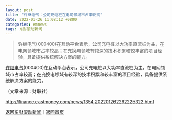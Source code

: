 ```yaml
---
layout: post
title: "许继电气：公司充电桩在电网领域市占率较高"
date: 2022-01-26 11:08:12 +0800
categories: emnews
tags: 东财滚动新闻
---
```

> 许继电气(000400)在互动平台表示，公司充电桩以大功率直流桩为主，在电网领域市占率较高；在充换电领域有较深的技术积累和较丰富的项目经验，具备提供系统解决方案的能力。

<p><span id="stock_0.000400"><a href="http://quote.eastmoney.com/unify/r/0.000400" class="keytip" data-code="0,000400">许继电气</a></span><span id="quote_0.000400"></span>(000400)在互动平台表示，公司充电桩以大功率直流桩为主，在电网领域市占率较高；在充换电领域有较深的技术积累和较丰富的项目经验，具备提供系统解决方案的能力。</p><p class="em_media">（文章来源：财联社）</p>

<http://finance.eastmoney.com/news/1354,202201262262225322.html>

[返回东财滚动新闻](//finews.withounder.com/emnews/)｜[返回首页](//finews.withounder.com/)